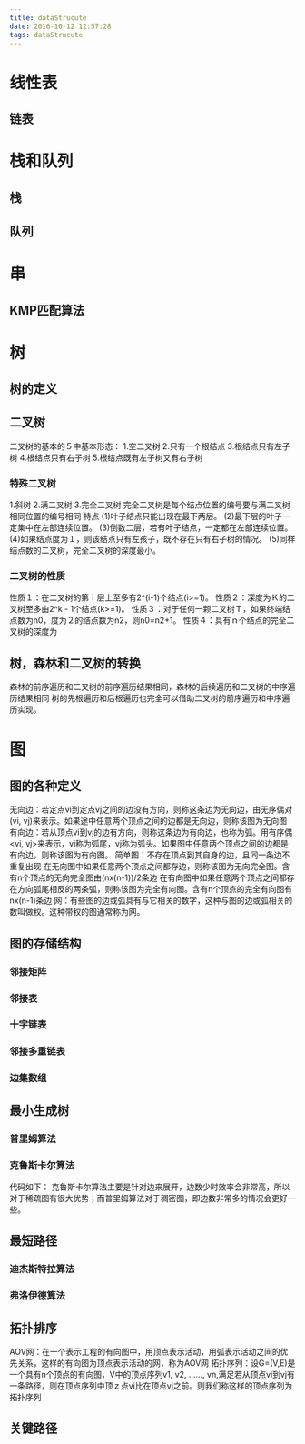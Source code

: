 ```yaml
---
title: dataStrucute
date: 2016-10-12 12:57:28
tags: dataStrucute
---
```

# 线性表
## 链表
# 栈和队列
## 栈
## 队列
# 串
## KMP匹配算法
# 树
## 树的定义
## 二叉树
二叉树的基本的５中基本形态：
1.空二叉树
2.只有一个根结点
3.根结点只有左子树
4.根结点只有右子树
5.根结点既有左子树又有右子树
### 特殊二叉树
1.斜树
2.满二叉树
3.完全二叉树
完全二叉树是每个结点位置的编号要与满二叉树相同位置的编号相同
特点
(1)叶子结点只能出现在最下两层。
(2)最下层的叶子一定集中在左部连续位置。
(3)倒数二层，若有叶子结点，一定都在左部连续位置。
(4)如果结点度为１，则该结点只有左孩子，既不存在只有右子树的情况。
(5)同样结点数的二叉树，完全二叉树的深度最小。
### 二叉树的性质
性质１：在二叉树的第ｉ层上至多有2^(i-1)个结点(i>=1)。
性质２：深度为Ｋ的二叉树至多由2^k - 1个结点(k>=1)。
性质３：对于任何一颗二叉树Ｔ，如果终端结点数为n0，度为２的结点数为n2，则n0=n2+1。
性质４：具有ｎ个结点的完全二叉树的深度为
## 树，森林和二叉树的转换
森林的前序遍历和二叉树的前序遍历结果相同，森林的后续遍历和二叉树的中序遍历结果相同
树的先根遍历和后根遍历也完全可以借助二叉树的前序遍历和中序遍历实现。
# 图
## 图的各种定义
无向边：若定点vi到定点vj之间的边没有方向，则称这条边为无向边，由无序偶对(vi, vj)来表示。如果途中任意两个顶点之间的边都是无向边，则称该图为无向图
有向边：若从顶点vi到vj的边有方向，则称这条边为有向边，也称为弧。用有序偶<vi, vj>来表示，vi称为弧尾，vj称为弧头。如果图中任意两个顶点之间的边都是有向边，则称该图为有向图。
简单图：不存在顶点到其自身的边，且同一条边不重复出现
在无向图中如果任意两个顶点之间都存边，则称该图为无向完全图。含有n个顶点的无向完全图由(nx(n-1))/2条边
在有向图中如果任意两个顶点之间都存在方向弧尾相反的两条弧，则称该图为完全有向图。含有n个顶点的完全有向图有nx(n-1)条边
网：有些图的边或弧具有与它相关的数字，这种与图的边或弧相关的数叫做权。这种带权的图通常称为网。

## 图的存储结构
### 邻接矩阵
### 邻接表
### 十字链表
### 邻接多重链表
### 边集数组
## 最小生成树
### 普里姆算法

### 克鲁斯卡尔算法
代码如下：
克鲁斯卡尔算法主要是针对边来展开，边数少时效率会非常高，所以对于稀疏图有很大优势；而普里姆算法对于稠密图，即边数非常多的情况会更好一些。
## 最短路径
### 迪杰斯特拉算法
### 弗洛伊德算法
## 拓扑排序
AOV网：在一个表示工程的有向图中，用顶点表示活动，用弧表示活动之间的优先关系，这样的有向图为顶点表示活动的网，称为AOV网
拓扑序列：设G=(V,E)是一个具有n个顶点的有向图，V中的顶点序列v1, v2, ......, vn,满足若从顶点vi到vj有一条路径，则在顶点序列中顶ｚ点vi比在顶点vj之前。则我们称这样的顶点序列为拓扑序列
## 关键路径

